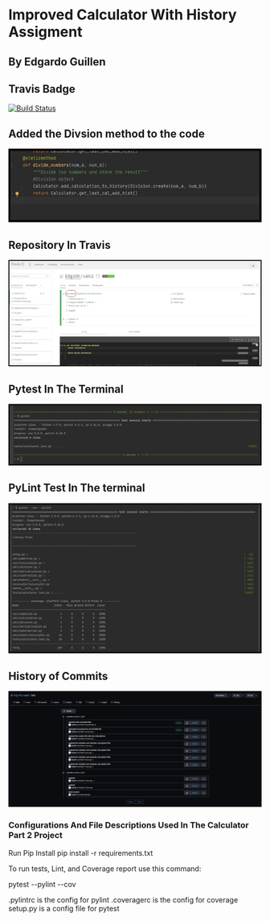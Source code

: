 # Improved Calculator With History Assigment

## By Edgardo Guillen

## Travis Badge

[![Build Status](https://app.travis-ci.com/Edg100/calc2.svg?branch=calc_part2)](https://app.travis-ci.com/Edg100/calc2)

## Added the Divsion method to the code

![division method](division_method.jpg)

## Repository In Travis

![Travis](Travis2.jpg)

## Pytest In The Terminal

![Pytest](Pytest_Test2.jpg)

## PyLint Test In The terminal

![PyLint](PyLint_Test2.jpg)

## History of Commits

![Commit History](commit_history.jpg)

### Configurations And File Descriptions Used In The Calculator Part 2 Project

Run Pip Install
pip install -r requirements.txt

To run tests, Lint, and Coverage report use this command:

pytest  --pylint --cov

.pylintrc is the config for pylint
.coveragerc is the config for coverage
setup.py is a config file for pytest
